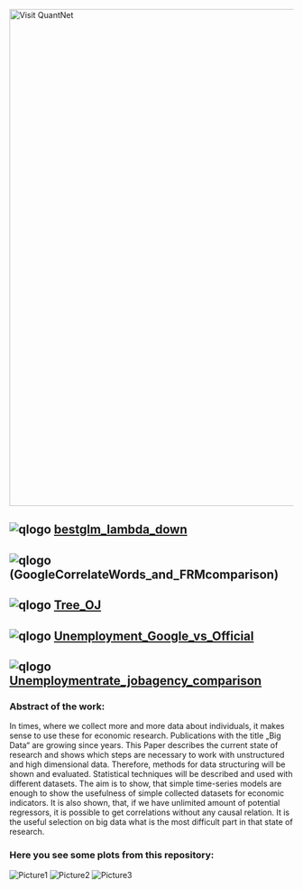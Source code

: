 
[<img src="https://github.com/QuantLet/Styleguide-and-FAQ/blob/master/pictures/banner.png" width="880" alt="Visit QuantNet">](http://quantlet.de/index.php?p=info)

## ![qlogo](http://quantnet.wiwi.hu-berlin.de/graphics/quantlogo.png) **[bestglm_lambda_down](https://github.com/QuantLet/big_data_analysis/tree/master/GoogleCorrelateWords_and_FRMcomparison)**

## ![qlogo](http://quantnet.wiwi.hu-berlin.de/graphics/quantlogo.png) **(GoogleCorrelateWords_and_FRMcomparison)**

## ![qlogo](http://quantnet.wiwi.hu-berlin.de/graphics/quantlogo.png) **[Tree_OJ](https://github.com/QuantLet/big_data_analysis/tree/master/TreeModel)**

## ![qlogo](http://quantnet.wiwi.hu-berlin.de/graphics/quantlogo.png) **[Unemployment_Google_vs_Official](https://github.com/QuantLet/big_data_analysis/tree/master/Unemployment_Google_vs_Official)**

## ![qlogo](http://quantnet.wiwi.hu-berlin.de/graphics/quantlogo.png) **[Unemploymentrate_jobagency_comparison](https://github.com/QuantLet/big_data_analysis/tree/master/Unemploymentrate_jobagency_comparison)**

### Abstract of the work:
In times, where we collect more and more data about individuals, it makes sense to use these for economic research.
Publications with the title „Big Data“ are growing since years. 
This Paper describes the current state of research and shows which steps are necessary to work with unstructured and high dimensional data.
Therefore, methods for data structuring will be shown and evaluated. Statistical techniques will be described and used with different datasets.
The aim is to show, that simple time-series models are enough to show the usefulness of simple collected datasets for economic indicators.
It is also shown, that, if we have unlimited amount of potential regressors, it is possible to get correlations without any causal relation.
It is the useful selection on big data what is the most difficult part in that state of research.


### Here you see some plots from this repository:

![Picture1](https://github.com/QuantLet/big_data_analysis/blob/master/GoogleCorrelateWords_and_FRMcomparison/bestglm_lambda_down1.png)
![Picture2](https://github.com/QuantLet/big_data_analysis/blob/master/Unemployment_Google_vs_Official/Unemployment_Google_vs_Official.png)
![Picture3](https://github.com/QuantLet/big_data_analysis/blob/master/GoogleCorrelateWords_and_FRMcomparison/bestglm_lambda_down3.png)
